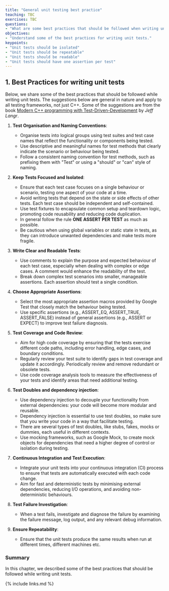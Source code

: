 ```yaml
---
title: "General unit testing best practice"
teaching: TBC
exercises: TBC
questions:
- "What are some best practices that should be followed when writing unit tests?"
objectives:
- "Understand some of the best practices for writing unit tests."
keypoints:
- "Unit tests should be isolated"
- "Unit tests should be repeatable"
- "Unit tests should be readable"
- "Unit tests should have one assertion per test"
---
```


## 1. Best Practices for writing unit tests

Below, we share some of the best practices that should be followed while writing unit tests. The suggestions below are general in nature and apply to all testing frameworks, not just C++. Some of the suggestions are from the book [Modern C++ programming with Test-Driven-Development](https://www.amazon.co.uk/Modern-Programming-Test-Driven-Development-Better/dp/1937785483) by *Jeff Langr*.

1. **Test Organisation and Naming Conventions**:
    - Organise tests into logical groups using test suites and test case names that reflect the functionality or components being tested.
    - Use descriptive and meaningful names for test methods that clearly indicate the scenario or behaviour being tested.
    - Follow a consistent naming convention for test methods, such as prefixing them with "Test" or using a "should" or "can" style of naming.

2. **Keep Tests Focused and Isolated**:
    - Ensure that each test case focuses on a single behaviour or scenario, testing one aspect of your code at a time.
    - Avoid writing tests that depend on the state or side effects of other tests. Each test case should be independent and self-contained.
    - Use test fixtures to encapsulate common setup and teardown logic, promoting code reusability and reducing code duplication.
    - In general follow the rule **ONE ASSERT PER TEST** as much as possible.
    - Be cautious when using global variables or static state in tests, as they can introduce unwanted dependencies and make tests more fragile.

3. **Write Clear and Readable Tests**:
    - Use comments to explain the purpose and expected behaviour of each test case, especially when dealing with complex or edge cases. A comment would enhance the readability of the test.
    - Break down complex test scenarios into smaller, manageable assertions. Each assertion should test a single condition.

4. **Choose Appropriate Assertions**:
    - Select the most appropriate assertion macros provided by Google Test that closely match the behaviour being tested.
    - Use specific assertions (e.g., ASSERT_EQ, ASSERT_TRUE, ASSERT_FALSE) instead of general assertions (e.g., ASSERT or EXPECT) to improve test failure diagnosis.

5. **Test Coverage and Code Review**:
    - Aim for high code coverage by ensuring that the tests exercise different code paths, including error handling, edge cases, and boundary conditions.
    - Regularly review your test suite to identify gaps in test coverage and update it accordingly. Periodically review and remove redundant or obsolete tests.
    - Use code coverage analysis tools to measure the effectiveness of your tests and identify areas that need additional testing.

6. **Test Doubles and dependency injection**:
    - Use dependency injection to decouple your functionality from external dependencies: your code will become more modular and reusable.
    - Dependency injection is essential to use test doubles, so make sure that you write your code in a way that facilitate testing.
    - There are several types of test doubles, like stubs, fakes, mocks or dummies, each useful in different contexts.
    - Use mocking frameworks, such as Google Mock, to create mock objects for dependencies that need a higher degree of control or isolation during testing.

7. **Continuous Integration and Test Execution**:
    - Integrate your unit tests into your continuous integration (CI) process to ensure that tests are automatically executed with each code change.
    - Aim for fast and deterministic tests by minimising external dependencies, reducing I/O operations, and avoiding non-deterministic behaviours.

8. **Test Failure Investigation**:
    - When a test fails, investigate and diagnose the failure by examining the failure message, log output, and any relevant debug information.

9. **Ensure Repeatability**:
    - Ensure that the unit tests produce the same results when run at different times, different machines etc.

### Summary

In this chapter, we described some of the best practices that should be followed while writing unit tests.

{% include links.md %}
